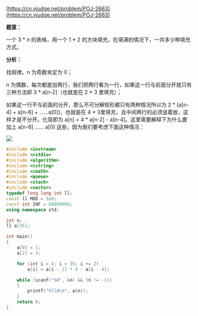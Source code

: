 [https://cn.vjudge.net/problem/POJ-2663](https://cn.vjudge.net/problem/POJ-2663)

**题意：**

一个 3 * n 的表格，用一个 1 * 2 的方块填充，在填满的情况下，一共多少种填充方式。

**分析：**

找规律。n 为奇数肯定为 0；

n 为偶数，每次都是加两行，我们把两行看为一行，如果这一行与前面分开就只有三种方法即 3 * a[n-2]（也就是在 2 * 3 里填充）；

如果这一行不与前面的分开，那么不可分解矩形都只有两种情况所以为 2 * (a[n-4] + a[n-6] + ……a[0])，也就是在 4 * 3里填充，且中间两行的必须竖着放，这样才是不分开。化简即为 a[n] = 4 * a[n-2] - a[n-4]。这里需要解释下为什么要加上 a[n-6] …… a[0] 这些，因为我们要考虑下面这种情况：

![](https://github.com/Hapoa/Accepted/blob/master/images/4.png)

```c++
#include <iostream>
#include <cstdio>
#include <algorithm>
#include <cstring>
#include <cmath>
#include <queue>
#include <stack>
#include <vector>
typedef long long int ll;
const ll MOD = 1e8;
const int INF = 99999999;
using namespace std;

int n;
ll a[35];

int main()
{
	a[0] = 1;
	a[2] = 3;

	for (int i = 4; i < 35; i += 2)
		a[i] = a[i - 2] * 4 - a[i - 4];

	while (scanf("%d", &n) && (n != -1))
	{
		printf("%lld\n", a[n]);
	}
	return 0;
}
```
